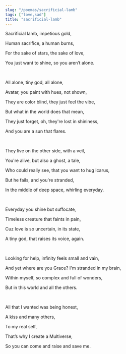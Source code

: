 ```yaml
---
slug: "/poemas/sacrificial-lamb"
tags: ["love,sad"]
title: "sacrificial-lamb"
---
```

Sacrificial lamb, impetious gold,

Human sacrifice, a human burns,

For the sake of stars, the sake of love,

You just want to shine, so you aren’t alone.

&nbsp;

All alone, tiny god, all alone,

Avatar, you paint with hues, not shown,

They are color blind, they just feel the vibe,

But what in the world does that mean,

They just forget, oh, they're lost in shininess,

And you are a sun that flares.

&nbsp;

They live on the other side, with a veil,

You're alive, but also a ghost, a tale,

Who could really see, that you want to hug Icarus,

But he fails, and you're stranded,

In the middle of deep space, whirling everyday.

&nbsp;

Everyday you shine but suffocate,

Timeless creature that faints in pain,

Cuz love is so uncertain, in its state,

A tiny god, that raises its voice, again.

&nbsp;

Looking for help, infinity feels small and vain,

And yet where are you Grace? I'm stranded in my brain,

Within myself, so complex and full of wonders,

But in this world and all the others.

&nbsp;

All that I wanted was being honest,

A kiss and many others,

To my real self,

That’s why I create a Multiverse,

So you can come and raise and save me.